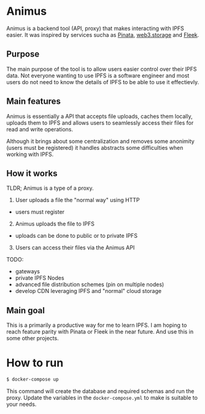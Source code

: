 # Animus

Animus is a backend tool (API, proxy) that makes interacting with IPFS easier. It was inspired by services sucha as [Pinata](https://www.pinata.cloud/), [web3.storage](https://web3.storage/) and [Fleek](https://fleek.co/).

## Purpose
The main purpose of the tool is to allow users easier control over their IPFS data. Not everyone wanting to use IPFS is a software engineer and most users do not need to know the details of IPFS to be able to use it effectievly.

## Main features
Animus is essentially a API that accepts file uploads, caches them locally, uploads them to IPFS and allows users to seamlessly access their files for read and write operations.

Although it brings about some centralization and removes some anonimity (users must be registered) it handles abstracts some difficulties when working with IPFS.

## How it works
TLDR; Animus is a type of a proxy.

1. User uploads a file the "normal way" using HTTP
- users must register

2. Animus uploads the file to IPFS
- uploads can be done to public or to private IPFS

3. Users can access their files via the Animus API

TODO:
- gateways
- private IPFS Nodes
- advanced file distribution schemes (pin on multiple nodes)
- develop CDN leveraging IPFS and "normal" cloud storage


## Main goal
This is a primarily a productive way for me to learn IPFS. I am hoping to reach feature parity with Pinata or Fleek in the near future. And use this in some other projects.


# How to run
```sh
$ docker-compose up
```

This command will create the database and required schemas and run the proxy.
Update the variables in the `docker-compose.yml` to make is suitable to your needs.
